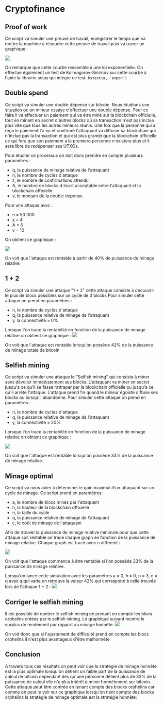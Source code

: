 # Cryptofinance

## Proof of work <a name="Proof_of_work"/>
Ce script va simuler une preuve de travail, enregistrer le temps que va mettre la machine à résoudre cette preuve de travail puis va tracer un graphique: 

<img src="asset/Figure_1.png"/>

On remarque que cette courbe ressemble à une loi exponentielle. On effectue également un test de Kolmogorov-Smirnov sur cette courbe à l'aide la librairie scipy qui intègre ce test.
`kstest(a, 'expon')` 



## **Double spend** <a name="Double_spend"/>
Ce script va simuler une double dépense sur bitcoin. Nous étudions une situation où un mineur essaye d'effectuer une double dépense. Pour ce faire il va effectuer un paiement qui va être miné sur la blockchain officielle, tout en minant en secret d'autres blocks où sa transaction n'est pas inclue plus vite que tous les autres mineurs réunis. Une fois que la personne qui a reçu le paiement l'a vu et confirmé l'attaquant va diffuser sa blockchain qui n'inclue pas la transaction et qui est plus grande que la blockchain officielle ce qui fera que son paiement a la premiere personne n'existera plus et il sera libre de redépenser ses UTXOs.

Pour étudier ce processus on doit donc prendre en compte plusieurs paramètres :
* q, la puissance de minage relative de l'attaquant
* n, le nombre de cycles d'attaque
* z, le nombre de confirmations attendu
* A, le nombre de blocks d'écart acceptable entre l'attaquant et la blockchain officielle
* v, le montant de la double dépense

Pour une attaque avec :
* n = 50 000
* z = 4
* A = 5
* v = 10

On obtient ce graphique :

<img src="asset/image.png"/>

On voit que l'attaque est rentable à partir de 40% de puissance de minage relative

## **1 + 2** <a name="1_+_2"/>
Ce script va simuler une attaque "1 + 2" cette attaque consiste à découvrir le plus de blocs possibles sur un cycle de 3 blocks 
Pour simuler cette attaque on prend en paramètres :
* n, le nombre de cycles d'attaque 
* q, la puissance relative de minage de l'attaquant
*  &gamma;, la connectivité = 0%

Lorsque l'on trace la rentabilité en fonction de la puissance de minage relative on obtient ce graphique :
<img src="asset/Figure_2.png"/>

On voit que l'attaque est rentable lorsqu'on possède 42% de la puissance de minage totale de bitcoin

## **Selfish mining** <a name="Selfish_mining"/>
Ce script va simuler une attaque le "Selfish mining" qui consiste à miner sans dévoiler immédiatement ses blocks. L'attaquant va miner en secret jusqu'a ce qu'il se fasse rattraper par la blockchain officielle ou jusqu'a ce qu'il arrête l'attaque. L'attaque prend fin quand le mineur égoïste diffuse ses blocks où lorsqu'il abandonne.
Pour simuler cette attaque on prend en paramètres :
* n, le nombre de cycles d'attaque 
* q, la puissance relative de minage de l'attaquant
* &gamma;, la connectivité = 20%

Lorsque l'on trace la rentabilité en fonction de la puissance de minage relative on obtient ce graphique :

<img src="asset/image2.png"/>

On voit que l'attaque est rentable lorsqu'on possède 33% de la puissance de minage relative.

## **Minage optimal** <a name="Minage_optimal"/>
Ce script va nous aider à déterminer le gain maximal d'un attaquant sur un cycle de minage.
Ce script prend en paramètres:
* a, le nombre de blocs minés par l'attaquant
* h, la hauteur de la blockchain officielle
* n, la taille du cycle
* q, la puissance relative de minage de l'attaquant
* c, le coût de minage de l'attaquant

Afin de trouver la puissance de minage relative minimale pour que cette attaque soit rentable on trace chaque graph en fonction de la puissance de minage relative. Chaque graph est tracé avec n différent :

<img src="asset/Figure_3.png"/>

On voit que l'attaque commence à être rentable si l'on possède 33% de la puissance de minage relative.

Lorsqu'on lance cette simulation avec les paramètres a = 0, h = 0, n = 3, c = q avec q qui varie on retrouve la valeur 42% qui correspond à celle trouvée lors de l'attaque 1 + 2 :
<img src="asset/Figure_4.png"/>

## **Corriger le selfish mining** <a name="Bitcoin_modifie"/>
Il est possible de contrer le selfish mining en prenant en compte les blocs orphelins créées par le selfish mining.
Le graphique suivant montre le surplus de rendement par rapport au minage honnête:
<img src="asset/Figure_5.png"/>

On voit donc que si l'ajustement de difficulté prend en compte les blocs orphelins il n'est plus avantageux d'être malhonnête


## **Conclusion**
A travers tous ces résultats on peut voir que la stratégie de minage honnête est la plus optimale lorsqu'on détient un faible part de la puissance de calcul de bitcoin cependant dès qu'une personne détient plus de 33% de la puissance de calcul elle n'a plus intérêt à miner honnêtement sur bitcoin. Cette attaque peut être contrée en tenant compte des blocks orphelins car comme on peut le voir sur ce graphique lorsqu'on tient compte des blocks orphelins la stratégie de minage optimale est la stratégie honnête:

